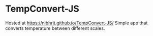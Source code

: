 # TempConvert-JS

Hosted at https://nibhrit.github.io/TempConvert-JS/
Simple app that converts temperature between different scales.
